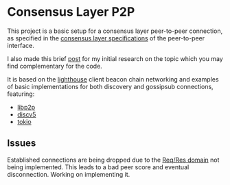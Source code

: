 # Consensus Layer P2P

This project is a basic setup for a consensus layer peer-to-peer connection, as specified in the [consensus layer specifications](https://github.com/ethereum/consensus-specs/blob/v1.2.0/specs/phase0/p2p-interface.md) of the peer-to-peer interface. 

I also made this brief [post](https://mirror.xyz/brechy.eth/gE8NFWIQ6sCcW7ayjy-79Uq6UDLKJ5UCvbBVA2XrBNg) for my initial research on the topic which you may find complementary for the code.

It is based on the [lighthouse](https://github.com/sigp/lighthouse) client beacon chain networking and examples of basic implementations for both discovery and gossipsub connections, featuring:

- [libp2p](https://github.com/libp2p/rust-libp2p)
- [discv5](https://github.com/sigp/discv5)
- [tokio](https://github.com/tokio-rs/tokio)

## Issues

Established connections are being dropped due to the [Req/Res domain](https://github.com/ethereum/consensus-specs/blob/dev/specs/phase0/p2p-interface.md#the-reqresp-domain) not being implemented. This leads to a bad peer score and eventual disconnection. Working on implementing it.
